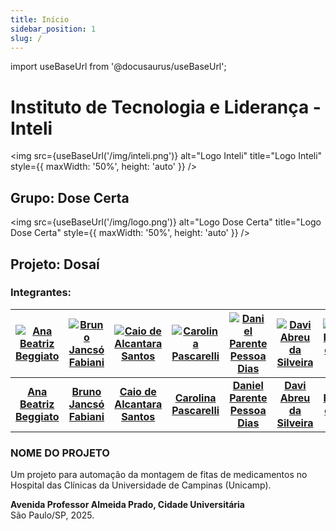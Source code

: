 ```yaml
---
title: Início
sidebar_position: 1
slug: /
---
```

import useBaseUrl from '@docusaurus/useBaseUrl';

# Instituto de Tecnologia e Liderança - Inteli

<img 
    src={useBaseUrl('/img/inteli.png')} 
    alt="Logo Inteli" 
    title="Logo Inteli" 
    style={{ maxWidth: '50%', height: 'auto' }}
/>

## Grupo: Dose Certa

<img 
    src={useBaseUrl('/img/logo.png')} 
    alt="Logo Dose Certa" 
    title="Logo Dose Certa" 
    style={{ maxWidth: '50%', height: 'auto' }}
/>

## Projeto: Dosaí

### Integrantes:

| [![Ana Beatriz Beggiato](/img/fotos-grupo/ana.jpg)](https://www.linkedin.com/in/ana-beggiato/) | [![Bruno Jancsó Fabiani](/img/fotos-grupo/bruno.jpg)](https://www.linkedin.com/in/bruno-jancso-fabiani-0272532b3/) | [![Caio de Alcantara Santos](/img/fotos-grupo/caio.jpg)](https://www.linkedin.com/in/caio-alcantara-santos/) | [![Carolina Pascarelli](/img/fotos-grupo/carolina.jpg)](https://www.linkedin.com/in/carol-pascarelli/) | [![Daniel Parente Pessoa Dias](/img/fotos-grupo/daniel.jpg)](https://www.linkedin.com/in/danielppdias/) | [![Davi Abreu da Silveira](/img/fotos-grupo/davi.jpg)](https://www.linkedin.com/in/davi-abreu-da-silveira/) | [![Sophia Emanuele de Senne Silva](/img/fotos-grupo/sophia.jpg)](https://www.linkedin.com/in/sophia-emanuele-de-senne-silva/) |
|:------------------------------------------------------:|:------------------------------------------------------:|:------------------------------------------------------:|:------------------------------------------------------:|:------------------------------------------------------:|:------------------------------------------------------:|:------------------------------------------------------:|
| **[Ana Beatriz Beggiato](https://www.linkedin.com/in/ana-beggiato/)** | **[Bruno Jancsó Fabiani](https://www.linkedin.com/in/bruno-jancso-fabiani-0272532b3/)** | **[Caio de Alcantara Santos](https://www.linkedin.com/in/caio-alcantara-santos/)** | **[Carolina Pascarelli](https://www.linkedin.com/in/carol-pascarelli/)** | **[Daniel Parente Pessoa Dias](https://www.linkedin.com/in/danielppdias/)** | **[Davi Abreu da Silveira](https://www.linkedin.com/in/davi-abreu-da-silveira/)** | **[Sophia Emanuele de Senne Silva](https://www.linkedin.com/in/sophia-emanuele-de-senne-silva/)** |


### NOME DO PROJETO 
Um projeto para automação da montagem de fitas de medicamentos no Hospital das Clínicas da Universidade de Campinas (Unicamp).

**Avenida Professor Almeida Prado, Cidade Universitária** <br />
São Paulo/SP, 2025.




